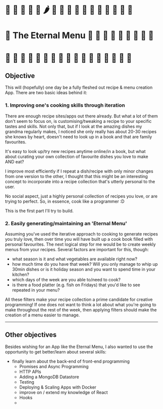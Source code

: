 # 🍜 🥦 🥘 🥪 🍝 🌶 🌮 🍡 🥐 🍧 🥙 🍤 🍲 🥗 🍳 🍎 🌯 

# 🍘 The Eternal Menu 🍅 🥞 🍠  🍔 🍱 🍚 🧁 🥓 🍆

# 🥒 🥧 🍒 🍕 🍰 🍮 🥟 🥬 🍗 🍛 🌽 🍐 🍞 🥑 🥨 🥕 🥮 



##  Objective

This will (hopefully) one day be a fully fleshed out recipe & menu creation App. There are two basic ideas behind it:

### 1. Improving one's cooking skills through iteration

There are enough recipe sites/apps out there already. But what a lot of them don't seem to focus on, is customising/tweaking a recipe to your specific tastes and skills. Not only that, but if I look at the amazing dishes my grandma regularly makes, I noticed she only really has about 20-30 recipes she knows by heart, doesn't need to look up in a book and that are family favourites. 

It's easy to look up/try new recipes anytime online/in a book, but what about curating your own collection of favourite dishes you love to make AND eat? 

I improve most efficiently if I repeat a dish/recipe with only minor changes from one version to the other, I thought that this might be an interesting concept to incorporate into a recipe collection that's utterly personal to the user. 

No social aspect, just a highly personal collection of recipes you love, or are trying to perfect. So, in essence, cook like a programmer :D 

This is the first part I'll try to build.

### 2. Easily generating/maintaining an 'Eternal Menu'

Assuming you've used the iterative approach to cooking to generate recipes you truly love, then over time you will have built up a cook book filled with personal favourites. The next logical step for me would be to create weekly menus from your recipes. Several factors are important for this, though: 

- what season is it and what vegetables are available right now?
- how much time do you have that week? Will you only manage to whip up 30min dishes or is it holiday season and you want to spend time in your kitchen?
- which days of the week are you able to/need to cook? 
- is there a food platter (e.g. fish on Fridays) that you'd like to see repeated in your menu?

All these filters make your recipe collection a prime candidate for creative programming! If one does not want to think a lot about what you're going to make throughout the rest of the week, then applying filters should make the creation of a menu easier to manage. 



----------

## Other objectives

Besides wishing for an App like the Eternal Menu, I also wanted to use the opportunity to get better/learn about several skills:

- finally learn about the back-end of front-end programming 
  - Promises and Async Programming
  - HTTP APIs
  - Adding a MongoDB Datastore
  - Testing
  - Deploying & Scaling Apps with Docker
  - improve on / extend my knowledge of React
  - Hooks
  - 

